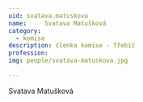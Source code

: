 ```yaml
---
uid: svatava.matuskova
name:     Svatava Matušková
category:
  - komise
description: členka komise - Třebíč
profession: 
img: people/svatava-matuskova.jpg
  
---
```


Svatava Matušková

